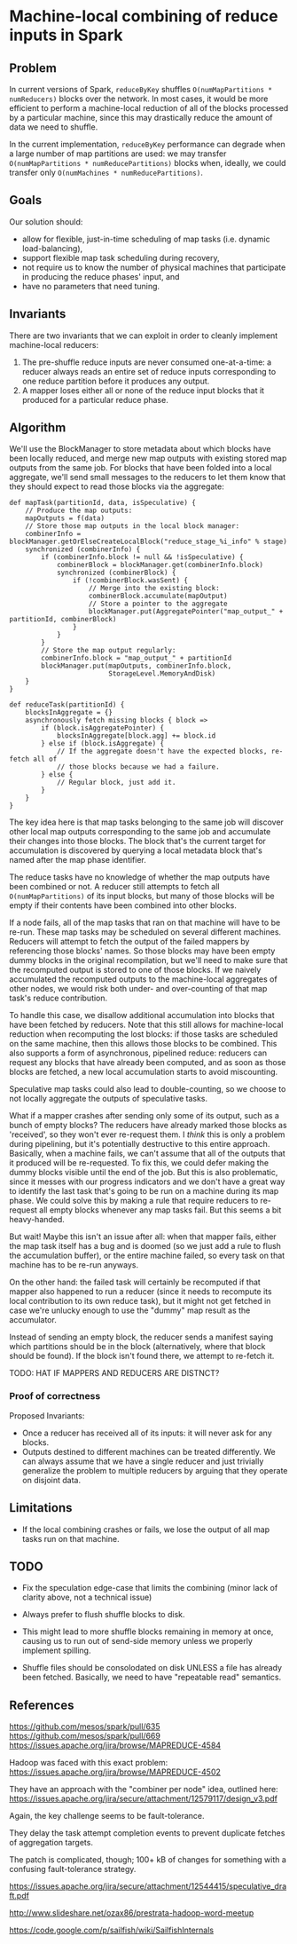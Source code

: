 # Machine-local combining of reduce inputs in Spark

## Problem

In current versions of Spark, `reduceByKey` shuffles `O(numMapPartitions * numReducers)` blocks over the network.  In most cases, it would be more efficient to perform a machine-local reduction of all of the blocks processed by a particular machine, since this may drastically reduce the amount of data we need to shuffle.

In the current implementation, `reduceByKey` performance can degrade when a large number of map partitions are used: we may transfer `O(numMapPartitions * numReducePartitions)` blocks when, ideally, we could transfer only `O(numMachines * numReducePartitions)`.


## Goals

Our solution should:

- allow for flexible, just-in-time scheduling of map tasks (i.e. dynamic load-balancing),
- support flexible map task scheduling during recovery,
- not require us to know the number of physical machines that participate in producing the reduce phases' input, and
- have no parameters that need tuning. 

## Invariants

There are two invariants that we can exploit in order to cleanly implement machine-local reducers:

1. The pre-shuffle reduce inputs are never consumed one-at-a-time: a reducer always reads an entire set of reduce inputs corresponding to one reduce partition before it produces any output.
2. A mapper loses either all or none of the reduce input blocks that it produced for a particular reduce phase.



## Algorithm

We'll use the BlockManager to store metadata about which blocks have been locally reduced, and merge new map outputs with existing stored map outputs from the same job.  For blocks that have been folded into a local aggregate, we'll send small messages to the reducers to let them know that they should expect to read those blocks via the aggregate:

```
def mapTask(partitionId, data, isSpeculative) {
    // Produce the map outputs:
    mapOutputs = f(data)
    // Store those map outputs in the local block manager:
    combinerInfo = blockManager.getOrElseCreateLocalBlock("reduce_stage_%i_info" % stage)
    synchronized (combinerInfo) {
        if (combinerInfo.block != null && !isSpeculative) {
            combinerBlock = blockManager.get(combinerInfo.block)
            synchronized (combinerBlock) {
                if (!combinerBlock.wasSent) {
                    // Merge into the existing block:
                    combinerBlock.accumulate(mapOutput)
                    // Store a pointer to the aggregate
                    blockManager.put(AggregatePointer("map_output_" + partitionId, combinerBlock)
                }
            }
        }
        // Store the map output regularly:
        combinerInfo.block = "map_output_" + partitionId
        blockManager.put(mapOutputs, combinerInfo.block,
                         StorageLevel.MemoryAndDisk)
    }
}

def reduceTask(partitionId) {
    blocksInAggregate = {}
    asynchronously fetch missing blocks { block =>
        if (block.isAggregatePointer) {
            blocksInAggregate[block.agg] += block.id    
        } else if (block.isAggregate) {
            // If the aggregate doesn't have the expected blocks, re-fetch all of
            // those blocks because we had a failure.
        } else {
            // Regular block, just add it.
        }
    }
}    
```

The key idea here is that map tasks belonging to the same job will discover other local map outputs corresponding to the same job and accumulate their changes into those blocks.  The block that's the current target for accumulation is discovered by querying a local metadata block that's named after the map phase identifier.

The reduce tasks have no knowledge of whether the map outputs have been combined or not.  A reducer still attempts to fetch all `O(numMapPartitions)` of its input blocks, but many of those blocks will be empty if their contents have been combined into other blocks.

If a node fails, all of the map tasks that ran on that machine will have to be re-run.  These map tasks may be scheduled on several different machines.  Reducers will attempt to fetch the output of the failed mappers by referencing those blocks' names.  So those blocks may have been empty dummy blocks in the original recompilation, but we'll need to make sure that the recomputed output is stored to one of those blocks.  If we naively accumulated the recomputed outputs to the machine-local aggregates of other nodes, we would risk both under- and over-counting of that map task's reduce contribution.

To handle this case, we disallow additional accumulation into blocks that have been fetched by reducers.  Note that this still allows for machine-local reduction when recomputing the lost blocks: if those tasks are scheduled on the same machine, then this allows those blocks to be combined.  This also supports a form of asynchronous, pipelined reduce: reducers can request any blocks that have already been computed, and as soon as those blocks are fetched, a new local accumulation starts to avoid miscounting.

Speculative map tasks could also lead to double-counting, so we choose to not locally aggregate the outputs of speculative tasks.

What if a mapper crashes after sending only some of its output, such as a bunch of empty blocks?  The reducers have already marked those blocks as 'received', so they won't ever re-request them. I _think_ this is only a problem during pipelining, but it's potentially destructive to this entire approach.  Basically, when a machine fails, we can't assume that all of the outputs that it produced will be re-requested.  To fix this, we could defer making the dummy blocks visible until the end of the job.  But this is also problematic, since it messes with our progress indicators and we don't have a great way to identify the last task that's going to be run on a machine during its map phase.  We could solve this by making a rule that require reducers to re-request all empty blocks whenever any map tasks fail.  But this seems a bit heavy-handed.  

But wait!  Maybe this isn't an issue after all: when that mapper fails, either the map task itself has a bug and is doomed (so we just add a rule to flush the accumulation buffer), or the entire machine failed, so every task on that machine has to be re-run anyways.

On the other hand: the failed task will certainly be recomputed if that mapper also happened to run a reducer (since it needs to recompute its local contribution to its own reduce task), but it might not get fetched in case we're unlucky enough to use the "dummy" map result as the accumulator.

Instead of sending an empty block, the reducer sends a manifest saying which partitions should be in the block (alternatively, where that block should be found).  If the block isn't found there, we attempt to re-fetch it.

TODO: HAT IF MAPPERS AND REDUCERS ARE DISTNCT?

### Proof of correctness

Proposed Invariants:

- Once a reducer has received all of its inputs: it will never ask for any blocks.
- Outputs destined to different machines can be treated differently.  We can always assume that we have a single reducer and just trivially generalize the problem to multiple reducers by arguing that they operate on disjoint data.

## Limitations

- If the local combining crashes or fails, we lose the output of all map tasks run on that machine.

## TODO

- Fix the speculation edge-case that limits the combining (minor lack of clarity above, not a technical issue)

- Always prefer to flush shuffle blocks to disk.

- This might lead to more shuffle blocks remaining in memory at once, causing
  us to run out of send-side memory unless we properly implement spilling.

- Shuffle files should be consolodated on disk UNLESS a file has already been
  fetched.  Basically, we need to have "repeatable read" semantics.


## References

https://github.com/mesos/spark/pull/635
https://github.com/mesos/spark/pull/669
https://issues.apache.org/jira/browse/MAPREDUCE-4584

Hadoop was faced with this exact problem:
https://issues.apache.org/jira/browse/MAPREDUCE-4502

They have an approach with the "combiner per node" idea, outlined here:
https://issues.apache.org/jira/secure/attachment/12579117/design_v3.pdf

Again, the key challenge seems to be fault-tolerance.

They delay the task attempt completion events to prevent duplicate fetches of aggregation targets.

The patch is complicated, though; 100+ kB of changes for something with a confusing fault-tolerance strategy.

https://issues.apache.org/jira/secure/attachment/12544415/speculative_draft.pdf

http://www.slideshare.net/ozax86/prestrata-hadoop-word-meetup

https://code.google.com/p/sailfish/wiki/SailfishInternals
